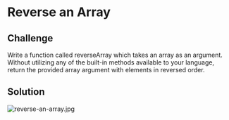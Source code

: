 # Reverse an Array


## Challenge
Write a function called reverseArray which takes an array as an argument. Without utilizing any of the built-in methods available to your language, return the provided array argument with elements in reversed order.

## Solution
![reverse-an-array.jpg](https://github.com/knyghtLyght/data-structures-and-algorithms/tree/master/assets)